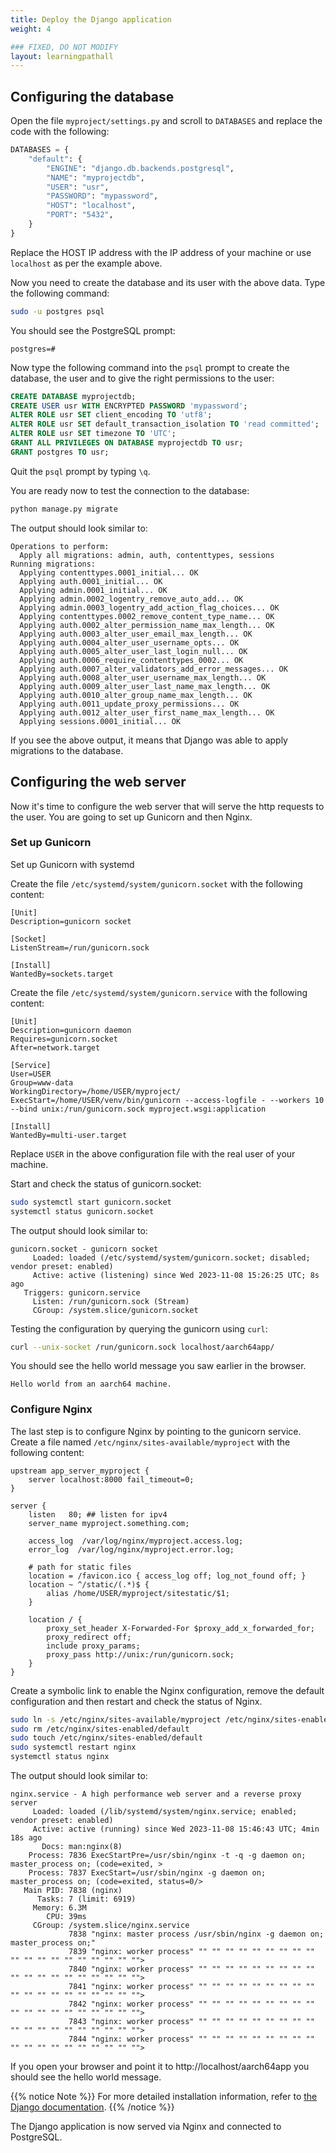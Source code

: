 ```yaml
---
title: Deploy the Django application
weight: 4

### FIXED, DO NOT MODIFY
layout: learningpathall
---
```


## Configuring the database
Open the file `myproject/settings.py` and scroll to `DATABASES` and replace the
code with the following:

```python
DATABASES = {
    "default": {
        "ENGINE": "django.db.backends.postgresql",
        "NAME": "myprojectdb",
        "USER": "usr",
        "PASSWORD": "mypassword",
        "HOST": "localhost",
        "PORT": "5432",
    }
}
```
Replace the HOST IP address with the IP address of your machine or use `localhost` as per the example above.

Now you need to create the database and its user with the above data.
Type the following command:

```bash
sudo -u postgres psql
```
You should see the PostgreSQL prompt:
```output
postgres=#
```

Now type the following command into the `psql` prompt to create the database,
the user and to give the right permissions to the user:

```SQL
CREATE DATABASE myprojectdb;
CREATE USER usr WITH ENCRYPTED PASSWORD 'mypassword';
ALTER ROLE usr SET client_encoding TO 'utf8';
ALTER ROLE usr SET default_transaction_isolation TO 'read committed';
ALTER ROLE usr SET timezone TO 'UTC';
GRANT ALL PRIVILEGES ON DATABASE myprojectdb TO usr;
GRANT postgres TO usr;
```
Quit the `psql` prompt by typing `\q`.

You are ready now to test the connection to the database:

```bash
python manage.py migrate
```
The output should look similar to:

```output
Operations to perform:
  Apply all migrations: admin, auth, contenttypes, sessions
Running migrations:
  Applying contenttypes.0001_initial... OK
  Applying auth.0001_initial... OK
  Applying admin.0001_initial... OK
  Applying admin.0002_logentry_remove_auto_add... OK
  Applying admin.0003_logentry_add_action_flag_choices... OK
  Applying contenttypes.0002_remove_content_type_name... OK
  Applying auth.0002_alter_permission_name_max_length... OK
  Applying auth.0003_alter_user_email_max_length... OK
  Applying auth.0004_alter_user_username_opts... OK
  Applying auth.0005_alter_user_last_login_null... OK
  Applying auth.0006_require_contenttypes_0002... OK
  Applying auth.0007_alter_validators_add_error_messages... OK
  Applying auth.0008_alter_user_username_max_length... OK
  Applying auth.0009_alter_user_last_name_max_length... OK
  Applying auth.0010_alter_group_name_max_length... OK
  Applying auth.0011_update_proxy_permissions... OK
  Applying auth.0012_alter_user_first_name_max_length... OK
  Applying sessions.0001_initial... OK
```

If you see the above output, it means that Django was able to apply migrations to the database.

## Configuring the web server
Now it's time to configure the web server that will serve the http requests to
the user. You are going to set up Gunicorn and then Nginx.

### Set up Gunicorn
Set up Gunicorn with systemd

Create the file `/etc/systemd/system/gunicorn.socket` with the following
content:

```console
[Unit]
Description=gunicorn socket

[Socket]
ListenStream=/run/gunicorn.sock

[Install]
WantedBy=sockets.target
```

Create the file `/etc/systemd/system/gunicorn.service` with the following
content:

```console
[Unit]
Description=gunicorn daemon
Requires=gunicorn.socket
After=network.target

[Service]
User=USER
Group=www-data
WorkingDirectory=/home/USER/myproject/
ExecStart=/home/USER/venv/bin/gunicorn --access-logfile - --workers 10 --bind unix:/run/gunicorn.sock myproject.wsgi:application

[Install]
WantedBy=multi-user.target
```

Replace `USER` in the above configuration file with the real user of your machine.

Start and check the status of gunicorn.socket:

```bash
sudo systemctl start gunicorn.socket
systemctl status gunicorn.socket
```
The output should look similar to:

```output
gunicorn.socket - gunicorn socket
     Loaded: loaded (/etc/systemd/system/gunicorn.socket; disabled; vendor preset: enabled)
     Active: active (listening) since Wed 2023-11-08 15:26:25 UTC; 8s ago
   Triggers: gunicorn.service
     Listen: /run/gunicorn.sock (Stream)
     CGroup: /system.slice/gunicorn.socket
```

Testing the configuration by querying the gunicorn using `curl`:

```bash
curl --unix-socket /run/gunicorn.sock localhost/aarch64app/
```

You should see the hello world message you saw earlier in the browser.

```output
Hello world from an aarch64 machine.
```
### Configure Nginx

The last step is to configure Nginx by pointing to the gunicorn service.
Create a file named `/etc/nginx/sites-available/myproject` with the following content:

```console
upstream app_server_myproject {
    server localhost:8000 fail_timeout=0;
}

server {
    listen   80; ## listen for ipv4
    server_name myproject.something.com;

    access_log  /var/log/nginx/myproject.access.log;
    error_log  /var/log/nginx/myproject.error.log;

    # path for static files
    location = /favicon.ico { access_log off; log_not_found off; }
    location ~ ^/static/(.*)$ {
        alias /home/USER/myproject/sitestatic/$1;
    }

    location / {
        proxy_set_header X-Forwarded-For $proxy_add_x_forwarded_for;
        proxy_redirect off;
        include proxy_params;
        proxy_pass http://unix:/run/gunicorn.sock;
    }
}
```

Create a symbolic link to enable the Nginx configuration, remove the default configuration and then restart and check the status of Nginx.


```bash
sudo ln -s /etc/nginx/sites-available/myproject /etc/nginx/sites-enabled/
sudo rm /etc/nginx/sites-enabled/default
sudo touch /etc/nginx/sites-enabled/default
sudo systemctl restart nginx
systemctl status nginx
```

The output should look similar to:

```output
nginx.service - A high performance web server and a reverse proxy server
     Loaded: loaded (/lib/systemd/system/nginx.service; enabled; vendor preset: enabled)
     Active: active (running) since Wed 2023-11-08 15:46:43 UTC; 4min 18s ago
       Docs: man:nginx(8)
    Process: 7836 ExecStartPre=/usr/sbin/nginx -t -q -g daemon on; master_process on; (code=exited, >
    Process: 7837 ExecStart=/usr/sbin/nginx -g daemon on; master_process on; (code=exited, status=0/>
   Main PID: 7838 (nginx)
      Tasks: 7 (limit: 6919)
     Memory: 6.3M
        CPU: 39ms
     CGroup: /system.slice/nginx.service
             7838 "nginx: master process /usr/sbin/nginx -g daemon on; master_process on;"
             7839 "nginx: worker process" "" "" "" "" "" "" "" "" "" "" "" "" "" "" "" "" "" "" "">
             7840 "nginx: worker process" "" "" "" "" "" "" "" "" "" "" "" "" "" "" "" "" "" "" "">
             7841 "nginx: worker process" "" "" "" "" "" "" "" "" "" "" "" "" "" "" "" "" "" "" "">
             7842 "nginx: worker process" "" "" "" "" "" "" "" "" "" "" "" "" "" "" "" "" "" "" "">
             7843 "nginx: worker process" "" "" "" "" "" "" "" "" "" "" "" "" "" "" "" "" "" "" "">
             7844 "nginx: worker process" "" "" "" "" "" "" "" "" "" "" "" "" "" "" "" "" "" "" "">
```

If you open your browser and point it to http://localhost/aarch64app you should see the hello world message.

{{% notice Note %}}
For more detailed installation information, refer to [the Django documentation](https://docs.djangoproject.com/en/4.2/howto/deployment/).
{{% /notice %}}

The Django application is now served via Nginx and connected
to PostgreSQL.
